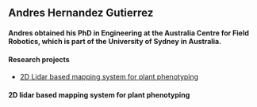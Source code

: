 ## Andres Hernandez Gutierrez

#### Andres obtained his PhD in Engineering at the Australia Centre for Field Robotics, which is part of the University of Sydney in Australia.



#### Research projects

+ [2D Lidar based mapping system for plant phenotyping](#2d-lidar-based-mapping-system)



<a name="2d-lidar-based-mapping-system"></a>
#### 2D lidar based mapping system for plant phenotyping
